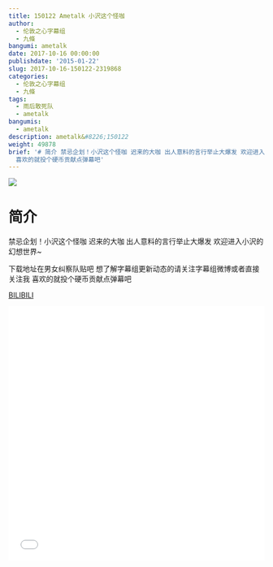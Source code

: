```yaml
---
title: 150122 Ametalk 小沢这个怪咖
author:
  - 伦敦之心字幕组
  - 九條
bangumi: ametalk
date: 2017-10-16 00:00:00
publishdate: '2015-01-22'
slug: 2017-10-16-150122-2319868
categories:
  - 伦敦之心字幕组
  - 九條
tags:
  - 雨后敢死队
  - ametalk
bangumis:
  - ametalk
description: ametalk&#8226;150122
weight: 49878
brief: '# 简介 禁忌企划！小沢这个怪咖 迟来的大咖 出人意料的言行举止大爆发 欢迎进入小沢的幻想世界~ 下载地址在男女纠察队贴吧 想了解字幕组更新动态的请关注字幕组微博或者直接关注我
  喜欢的就投个硬币贡献点弹幕吧'
---
```


![](https://i.imgur.com/1uruicZ.jpg)

# 简介  
禁忌企划！小沢这个怪咖 迟来的大咖 出人意料的言行举止大爆发 欢迎进入小沢的幻想世界~


下载地址在男女纠察队贴吧 想了解字幕组更新动态的请关注字幕组微博或者直接关注我 喜欢的就投个硬币贡献点弹幕吧

  [BILIBILI](https://www.bilibili.com/video/av2319868/)


<div class="vcontainer">  <iframe class='video' src="//www.bilibili.com/blackboard/player.html?aid=2319868" width="100%" height="500" frameborder="0" allowfullscreen="allowfullscreen"></iframe></div>
